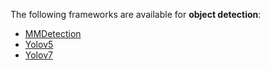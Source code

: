 The following frameworks are available for **object detection**:

* [MMDetection](mmdetection.md)
* [Yolov5](yolov5.md)
* [Yolov7](yolov7.md)
